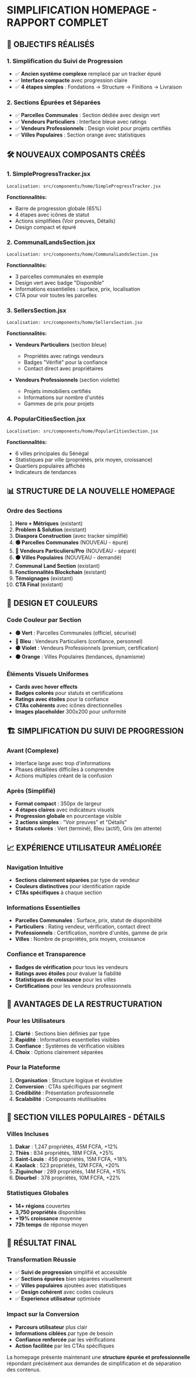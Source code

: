 # SIMPLIFICATION HOMEPAGE - RAPPORT COMPLET

## 🎯 OBJECTIFS RÉALISÉS

### 1. Simplification du Suivi de Progression
- ✅ **Ancien système complexe** remplacé par un tracker épuré
- ✅ **Interface compacte** avec progression claire
- ✅ **4 étapes simples** : Fondations → Structure → Finitions → Livraison

### 2. Sections Épurées et Séparées
- ✅ **Parcelles Communales** : Section dédiée avec design vert
- ✅ **Vendeurs Particuliers** : Interface bleue avec ratings
- ✅ **Vendeurs Professionnels** : Design violet pour projets certifiés
- ✅ **Villes Populaires** : Section orange avec statistiques

## 🛠️ NOUVEAUX COMPOSANTS CRÉÉS

### 1. SimpleProgressTracker.jsx
```
Localisation: src/components/home/SimpleProgressTracker.jsx
```
**Fonctionnalités:**
- Barre de progression globale (65%)
- 4 étapes avec icônes de statut
- Actions simplifiées (Voir preuves, Détails)
- Design compact et épuré

### 2. CommunalLandsSection.jsx
```
Localisation: src/components/home/CommunalLandsSection.jsx
```
**Fonctionnalités:**
- 3 parcelles communales en exemple
- Design vert avec badge "Disponible"
- Informations essentielles : surface, prix, localisation
- CTA pour voir toutes les parcelles

### 3. SellersSection.jsx
```
Localisation: src/components/home/SellersSection.jsx
```
**Fonctionnalités:**
- **Vendeurs Particuliers** (section bleue)
  - Propriétés avec ratings vendeurs
  - Badges "Vérifié" pour la confiance
  - Contact direct avec propriétaires

- **Vendeurs Professionnels** (section violette)
  - Projets immobiliers certifiés
  - Informations sur nombre d'unités
  - Gammes de prix pour projets

### 4. PopularCitiesSection.jsx
```
Localisation: src/components/home/PopularCitiesSection.jsx
```
**Fonctionnalités:**
- 6 villes principales du Sénégal
- Statistiques par ville (propriétés, prix moyen, croissance)
- Quartiers populaires affichés
- Indicateurs de tendances

## 📊 STRUCTURE DE LA NOUVELLE HOMEPAGE

### Ordre des Sections
1. **Hero + Métriques** (existant)
2. **Problem & Solution** (existant)
3. **Diaspora Construction** (avec tracker simplifié)
4. **🟢 Parcelles Communales** (NOUVEAU - épuré)
5. **🔵 Vendeurs Particuliers/Pro** (NOUVEAU - séparé)
6. **🟠 Villes Populaires** (NOUVEAU - demandé)
7. **Communal Land Section** (existant)
8. **Fonctionnalités Blockchain** (existant)
9. **Témoignages** (existant)
10. **CTA Final** (existant)

## 🎨 DESIGN ET COULEURS

### Code Couleur par Section
- **🟢 Vert** : Parcelles Communales (officiel, sécurisé)
- **🔵 Bleu** : Vendeurs Particuliers (confiance, personnel)
- **🟣 Violet** : Vendeurs Professionnels (premium, certification)
- **🟠 Orange** : Villes Populaires (tendances, dynamisme)

### Éléments Visuels Uniformes
- **Cards avec hover effects**
- **Badges colorés** pour statuts et certifications
- **Ratings avec étoiles** pour la confiance
- **CTAs cohérents** avec icônes directionnelles
- **Images placeholder** 300x200 pour uniformité

## 🏗️ SIMPLIFICATION DU SUIVI DE PROGRESSION

### Avant (Complexe)
- Interface large avec trop d'informations
- Phases détaillées difficiles à comprendre
- Actions multiples créant de la confusion

### Après (Simplifié)
- **Format compact** : 350px de largeur
- **4 étapes claires** avec indicateurs visuels
- **Progression globale** en pourcentage visible
- **2 actions simples** : "Voir preuves" et "Détails"
- **Statuts colorés** : Vert (terminé), Bleu (actif), Gris (en attente)

## 📈 EXPÉRIENCE UTILISATEUR AMÉLIORÉE

### Navigation Intuitive
- **Sections clairement séparées** par type de vendeur
- **Couleurs distinctives** pour identification rapide
- **CTAs spécifiques** à chaque section

### Informations Essentielles
- **Parcelles Communales** : Surface, prix, statut de disponibilité
- **Particuliers** : Rating vendeur, vérification, contact direct
- **Professionnels** : Certification, nombre d'unités, gamme de prix
- **Villes** : Nombre de propriétés, prix moyen, croissance

### Confiance et Transparence
- **Badges de vérification** pour tous les vendeurs
- **Ratings avec étoiles** pour évaluer la fiabilité
- **Statistiques de croissance** pour les villes
- **Certifications** pour les vendeurs professionnels

## 🚀 AVANTAGES DE LA RESTRUCTURATION

### Pour les Utilisateurs
1. **Clarté** : Sections bien définies par type
2. **Rapidité** : Informations essentielles visibles
3. **Confiance** : Systèmes de vérification visibles
4. **Choix** : Options clairement séparées

### Pour la Plateforme
1. **Organisation** : Structure logique et évolutive
2. **Conversion** : CTAs spécifiques par segment
3. **Crédibilité** : Présentation professionnelle
4. **Scalabilité** : Composants réutilisables

## 📍 SECTION VILLES POPULAIRES - DÉTAILS

### Villes Incluses
1. **Dakar** : 1,247 propriétés, 45M FCFA, +12%
2. **Thiès** : 834 propriétés, 18M FCFA, +25%
3. **Saint-Louis** : 456 propriétés, 15M FCFA, +18%
4. **Kaolack** : 523 propriétés, 12M FCFA, +20%
5. **Ziguinchor** : 289 propriétés, 14M FCFA, +15%
6. **Diourbel** : 378 propriétés, 10M FCFA, +22%

### Statistiques Globales
- **14+ régions** couvertes
- **3,750 propriétés** disponibles
- **+19% croissance** moyenne
- **72h temps** de réponse moyen

## 🎯 RÉSULTAT FINAL

### Transformation Réussie
- ✅ **Suivi de progression** simplifié et accessible
- ✅ **Sections épurées** bien séparées visuellement
- ✅ **Villes populaires** ajoutées avec statistiques
- ✅ **Design cohérent** avec codes couleurs
- ✅ **Experience utilisateur** optimisée

### Impact sur la Conversion
- **Parcours utilisateur** plus clair
- **Informations ciblées** par type de besoin
- **Confiance renforcée** par les vérifications
- **Action facilitée** par les CTAs spécifiques

La homepage présente maintenant une **structure épurée et professionnelle** répondant précisément aux demandes de simplification et de séparation des contenus.
